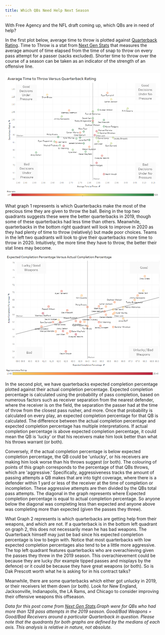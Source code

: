 ```yaml
---
title: Which QBs Need Help Next Season
---
```


With Free Agency and the NFL draft coming up, which QBs are in need of help?

In the first plot below, average time to throw is plotted against [Quarterback Rating](https://en.wikipedia.org/wiki/Passer_rating). Time to Throw is a stat from [Next Gen Stats](https://nextgenstats.nfl.com/) that measures the average amount of time elapsed from the time of snap to throw on every pass attempt for a passer (sacks excluded). Shorter time to throw over the course of a season can be taken as an indicator of the strength of an offensive line.

![TTvsQBR](/img/QBHelp/TTvsQBR.PNG "TTvsQBR")

What graph 1 represents is which Quarterbacks make the most of the precious time they are given to throw the ball. Being in the top two quadrants suggests these were the better quarterbacks in 2019, though some of these quarterbacks had less time than others. Meanwhile, quarterbacks in the bottom right quadrant will look to improve in 2020 as they had plenty of time to throw (relatively) but made poor choices. Teams in the left two quadrants will look to give their quarterbacks more time to throw in 2020. Intuitively, the more time they have to throw, the better their stat lines may become.

![XCOMPvsCOMP](/img/QBHelp/XCOMPvsCOMP.PNG "XCOMPvsCOMP")

In the second plot, we have quarterbacks expected completion percentage plotted against their actual completion percentage. Expected completion percentage is calculated using the probability of pass completion, based on numerous factors such as receiver separation from the nearest defender, where the receiver is on the field, the separation the passer had at the time of throw from the closest pass rusher, and more. Once that probability is calculated on every play, an expected completion percentage for that QB is calculated. The difference between the actual completion percentage and expected completion percentage has multiple interpretations. If actual completion percentage is above expected completion percentage, it could mean the QB is 'lucky' or that his receivers make him look better than what his throws warrant (or both).

Conversely, if the actual completion percentage is below expected completion percentage, the QB could be 'unlucky', or his receivers are making him look worse than his throws suggest (or both). The colouring of points of this graph corresponds to the percentage of that QBs throws, which are 'aggressive.' Specifically, aggressiveness tracks the amount of passing attempts a QB makes that are into tight coverage, where there is a defender within 1 yard or less of the receiver at the time of completion or incompletion. These aggressive attempts are then divided by the QBs total pass attempts. The diagonal in the graph represents where Expected completion percentage is equal to actual completion percentage. So anyone below the diagonal was completing less than expected and anyone above was completing more than expected (given the passes they threw).

What Graph 2 represents is which quarterbacks are getting help from their weapons, and which are not. If a quarterback is in the bottom left quadrant on graph 2, this does not necessarily mean he has bad weapons. The Quarterback himself may just be bad since his expected completion percentage is low to begin with. Notice that most quarterbacks with low expected completion percentages also tend to be a little more aggressive. The top left quadrant features quarterbacks who are overachieving given the passes they threw in the 2019 season. This overachievement could be because they are lucky (for example tipped passes and misplays by the defence) or it could be because they have great weapons (or both). So is Dak Prescott worth what he is asking for in his contract talks?

Meanwhile, there are some quarterbacks which either got unlucky in 2019, or their receivers let them down (or both). Look for New England, Jacksonville, Indianapolis, the LA Rams, and Chicago to consider improving their offensive weapons this offseason.

_Data for this post came from [Next Gen Stats](https://nextgenstats.nfl.com/stats/passing).Graph were for QBs who had more than 128 pass attempts in the 2019 season. Good/Bad Weapons = Good/Bad Receivers around a particular Quarterback in question. Please note that the quadrants for both graphs are defined by the medians of each axis. This analysis is relative in nature, not absolute._
